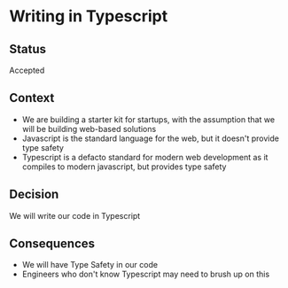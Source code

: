# Writing in Typescript

## Status
Accepted
## Context

- We are building a starter kit for startups, with the assumption that we will be building web-based solutions
- Javascript is the standard language for the web, but it doesn't provide type safety
- Typescript is a defacto standard for modern web development as it compiles to modern javascript, but provides type safety

## Decision

We will write our code in Typescript

## Consequences
- We will have Type Safety in our code
- Engineers who don't know Typescript may need to brush up on this
